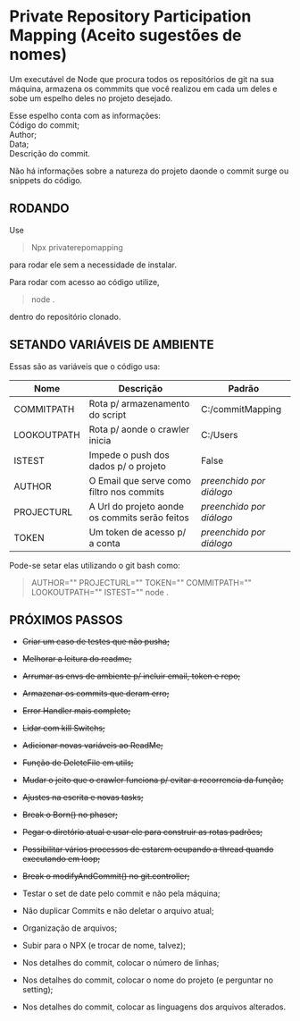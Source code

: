 # Private Repository Participation Mapping (Aceito sugestões de nomes)

Um executável de Node que procura todos os repositórios de git na sua máquina, armazena os commmits que você realizou em cada um deles e sobe um espelho deles no projeto desejado.  

Esse espelho conta com as informações:  
    Código do commit;  
    Author;  
    Data;  
    Descrição do commit.

Não há informações sobre a natureza do projeto daonde o commit surge ou snippets do código.  

## RODANDO

Use  
>Npx privaterepomapping

para rodar ele sem a necessidade de instalar.  

Para rodar com acesso ao código utilize,  
>node .  

dentro do repositório clonado.  

## SETANDO VARIÁVEIS DE AMBIENTE

Essas são as variáveis que o código usa:

| Nome          | Descrição                                      | Padrão                   |
| ------------- | ---------------------------------------------- | ------------------------ |
| COMMITPATH    | Rota p/ armazenamento do script                | C:/commitMapping         |
| LOOKOUTPATH   | Rota p/ aonde o crawler inicia                 | C:/Users                 |
| ISTEST        | Impede o push dos dados p/ o projeto           | False                    |
| AUTHOR        | O Email que serve como filtro nos commits      | *preenchido por diálogo* |
| PROJECTURL    | A Url do projeto aonde os commits serão feitos | *preenchido por diálogo* |
| TOKEN         | Um token de acesso p/ a conta                  | *preenchido por diálogo* |

Pode-se setar elas utilizando o git bash como:
> AUTHOR="" PROJECTURL="" TOKEN="" COMMITPATH="" LOOKOUTPATH="" ISTEST="" node .

## PRÓXIMOS PASSOS

- ~~Criar um caso de testes que não pusha;~~
- ~~Melhorar a leitura do readme;~~
- ~~Arrumar as envs de ambiente p/ incluir email, token e repo;~~
- ~~Armazenar os commits que deram erro;~~
- ~~Error Handler mais completo;~~
- ~~Lidar com kill Switchs;~~
- ~~Adicionar novas variáveis ao ReadMe;~~
- ~~Função de DeleteFile em utils;~~
- ~~Mudar o jeito que o crawler funciona p/ evitar a recorrencia da função;~~
- ~~Ajustes na escrita e novas tasks;~~
- ~~Break o Born() no phaser;~~
- ~~Pegar o diretório atual e usar ele para construir as rotas padrões;~~
- ~~Possibilitar vários processos de estarem ocupando a thread quando executando em loop;~~
- ~~Break o modifyAndCommit() no git.controller;~~


- Testar o set de date pelo commit e não pela máquina;
- Não duplicar Commits e não deletar o arquivo atual;
- Organização de arquivos;
- Subir para o NPX (e trocar de nome, talvez);
- Nos detalhes do commit, colocar o número de linhas;
- Nos detalhes do commit, colocar o nome do projeto (e perguntar no setting);
- Nos detalhes do commit, colocar as linguagens dos arquivos alterados.
